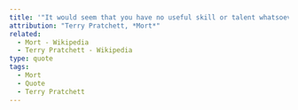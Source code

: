 ```yaml
---
title: '"It would seem that you have no useful skill or talent whatsoever," he said. "Have you thought of going into teaching?"'
attribution: "Terry Pratchett, *Mort*"
related:
  - Mort - Wikipedia
  - Terry Pratchett - Wikipedia
type: quote
tags:
  - Mort
  - Quote
  - Terry Pratchett
---
```


